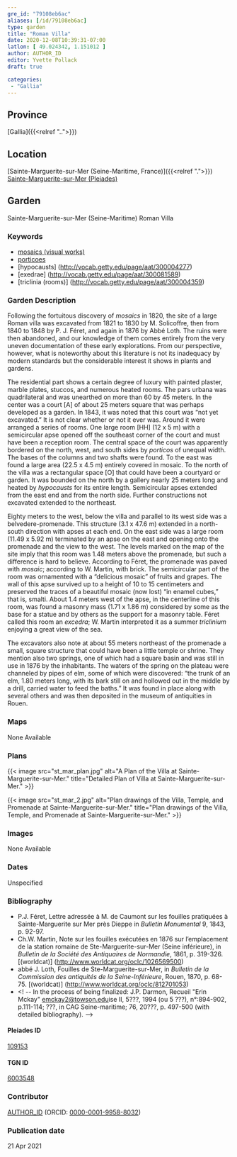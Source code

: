 ```yaml
---
gre_id: "79108eb6ac"
aliases: [/id/79108eb6ac]
type: garden
title: "Roman Villa"
date: 2020-12-08T10:39:31-07:00
latlon: [ 49.024342, 1.151012 ]
author: AUTHOR_ID
editor: Yvette Pollack
draft: true

categories:
 - "Gallia"
---
```


## Province
[Gallia]({{<relref "..">}})

## Location

[Sainte-Marguerite-sur-Mer (Seine-Maritime, France)]({{<relref ".">}}) \
[Sainte-Marguerite-sur-Mer (Pleiades)](https://pleiades.stoa.org/places/109153)

<!--### Location Description-->

<!-- LEAVE THIS BLANK FOR NOW -->

<!--## Sublocation-->

<!--
[AREA WITHIN LOCATION, LIKE “PALATINE HILL”](GEOREFERENCE LINK)
A sublocation is any area larger than an individual garden, but located within a location. I would always try to include a link to a controlled vocabulary here if possible. This ID may well be different from the Garden ID, e.g., Pompeii versus a Garden in one of the houses which has its own Pleiades ID.
-->

<!--### Sublocation Description-->

<!-- DESCRIPTION -->

## Garden
Sainte-Marguerite-sur-Mer (Seine-Maritime) Roman Villa

### Keywords
- [mosaics (visual works)](http://vocab.getty.edu/page/aat/300015342)
- [porticoes](http://vocab.getty.edu/page/aat/300004145)
- [hypocausts] (http://vocab.getty.edu/page/aat/300004277)
- [exedrae] (http://vocab.getty.edu/page/aat/300081589)
- [triclinia (rooms)] (http://vocab.getty.edu/page/aat/300004359)

### Garden Description

Following the fortuitous discovery of *mosaics* in 1820, the site of a large Roman villa was excavated from 1821 to 1830 by M. Solicoffre, then from 1840 to 1848 by P. J. Féret, and again in 1876 by Abbé Loth. The ruins were then abandoned, and our knowledge of them comes entirely from the very uneven documentation of these early explorations. From our perspective, however, what is noteworthy about this literature is not its inadequacy by modern standards but the considerable interest it shows in plants and gardens.

The residential part shows a certain degree of luxury with painted plaster, marble plates, stuccos, and numerous heated rooms. The pars urbana was quadrilateral and was unearthed on more than 60 by 45 meters. In the center was a court [A] of about 25 meters square that was perhaps developed as a garden. In 1843, it was noted that this court was “not yet excavated.”  It is not clear whether or not it ever was. Around it were arranged a series of rooms. One large room [HH] (12 x 5 m) with a semicircular apse opened off the southeast corner of the court and must have been a reception room. The central space of the court was apparently bordered on the north, west, and south sides by *porticos* of unequal width. The bases of the columns and two shafts were found. To the east was found a large area (22.5 x 4.5 m) entirely covered in mosaic. To the north of the villa was a rectangular space [O] that could have been a courtyard or garden. It was bounded on the north by a gallery nearly 25 meters long and heated by *hypocausts* for its entire length. Semicircular apses extended from the east end and from the north side. Further constructions not excavated extended to the northeast.   

Eighty meters to the west, below the villa and parallel to its west side was a belvedere-promenade. This structure (3.1 x 47.6 m) extended in a north-south direction with apses at each end. On the east side was a large room (11.49 x 5.92 m) terminated by an apse on the east and opening onto the promenade and the view to the west. The levels marked on the map of the site imply that this room was 1.48 meters above the promenade, but such a difference is hard to believe. According to Féret, the promenade was paved with *mosaic*; according to W. Martin, with brick. The semicircular part of the room was ornamented with a “delicious mosaic” of fruits and grapes. The wall of this apse survived up to a height of 10 to 15 centimeters and preserved the traces of a beautiful mosaic (now lost) “in enamel cubes,” that is, smalti. About 1.4 meters west of the apse, in the centerline of this room, was found a masonry mass (1.71 x 1.86 m) considered by some as the base for a statue and by others as the support for a masonry table. Féret called this room an *excedra*;  W. Martin interpreted it as a summer *triclinium* enjoying a great view of the sea.  

The excavators also note at about 55 meters northeast of the promenade a small, square structure that could have been a little temple or shrine. They mention also two springs, one of which had a square basin and was still in use in 1876 by the inhabitants. The waters of the spring on the plateau were channeled by pipes of elm, some of which were discovered: “the trunk of an elm, 1.80 meters long, with its bark still on and hollowed out in the middle by a drill, carried water to feed the baths.”  It was found in place along with several others and was then deposited in the museum of antiquities in Rouen.

### Maps

None Available

### Plans

{{< image src="st_mar_plan.jpg" alt="A Plan of the Villa at Sainte-Marguerite-sur-Mer." title="Detailed Plan of Villa at Sainte-Marguerite-sur-Mer." >}}

{{< image src="st_mar_2.jpg" alt="Plan drawings of the Villa, Temple, and Promenade at Sainte-Marguerite-sur-Mer." title="Plan drawings of the Villa, Temple, and Promenade at Sainte-Marguerite-sur-Mer." >}}
<!--
{{< image src="FILENAME" alt="ALT_TEXT" title="CAPTION" >}}
-->

### Images

None Available

### Dates
Unspecified

### Bibliography
- P.J. Féret, Lettre adressée à M. de Caumont sur les fouilles pratiquées à Sainte-Marguerite sur Mer près Dieppe in *Bulletin Monumental* 9, 1843, p. 92-97.  <!-- No worldcat -->
- Ch.W. Martin, Note sur les fouilles exécutées en 1876 sur l’emplacement de la station romaine de Ste-Marguerite-sur-Mer (Seine inférieure), in *Bulletin de la Société des Antiquaires de Normandie*, 1861, p. 319-326. [(worldcat)] (http://www.worldcat.org/oclc/1026569500)
- abbé J. Loth, Fouilles de Ste-Marguerite-sur-Mer, in *Bulletin de la Commission des antiquités de la Seine-Inférieure*, Rouen, 1870, p. 68-75. [(worldcat)] (http://www.worldcat.org/oclc/812701053)
- <! -- In the process of being finalized: J.P. Darmon, Recueil "Erin Mckay" <emckay2@towson.edu>ise II, 5???, 1994 (ou 5 ???), n°:894-902, p.111-114; ???, in CAG Seine-maritime; 76, 20???, p. 497-500 (with detailed bibliography). -->

<!--#### Periodo ID-->

<!-- [PERIODO_ID](https://pleiades.stoa.org/places/PLEIADES_ID) -->

#### Pleiades ID

[109153](https://pleiades.stoa.org/places/109153)

#### TGN ID
[6003548](http://vocab.getty.edu/page/tgn/6003548)

### Contributor
[AUTHOR_ID](link) (ORCID: [0000-0001-9958-8032](https://orcid.org/0000-0001-9958-8032))

### Publication date

21 Apr 2021

<!--### Related articles-->

<!-- Links to other related articles. Leave blank for now -->